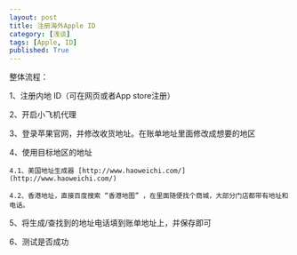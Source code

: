 ```yaml
---
layout: post
title: 注册海外Apple ID
category: [浅谈]
tags: [Apple, ID]
published: True
---
```



整体流程：

1、注册内地 ID（可在网页或者App store注册）

2、开启小飞机代理

3、登录苹果官网，并修改收货地址。在账单地址里面修改成想要的地区

4、使用目标地区的地址

    4.1、美国地址生成器 [http://www.haoweichi.com/](http://www.haoweichi.com/)

    4.2、香港地址，直接百度搜索 “香港地图” ，在里面随便找个商城，大部分门店都带有地址和电话。

5、将生成/查找到的地址电话填到账单地址上，并保存即可

6、测试是否成功


